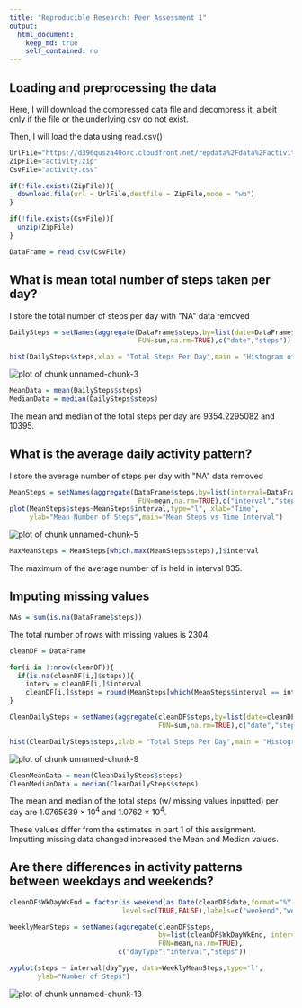 ```yaml
---
title: "Reproducible Research: Peer Assessment 1"
output: 
  html_document:
    keep_md: true
    self_contained: no
---
```



## Loading and preprocessing the data
Here, I will download the compressed data file and decompress it, albeit only if the file or the underlying csv do not exist.

Then, I will load the data using read.csv()

```r
UrlFile="https://d396qusza40orc.cloudfront.net/repdata%2Fdata%2Factivity.zip"
ZipFile="activity.zip"
CsvFile="activity.csv"

if(!file.exists(ZipFile)){
  download.file(url = UrlFile,destfile = ZipFile,mode = "wb")
}

if(!file.exists(CsvFile)){
  unzip(ZipFile)
}

DataFrame = read.csv(CsvFile)
```


## What is mean total number of steps taken per day?
I store the total number of steps per day with "NA" data removed

```r
DailySteps = setNames(aggregate(DataFrame$steps,by=list(date=DataFrame$date),
                                FUN=sum,na.rm=TRUE),c("date","steps"))
```


```r
hist(DailySteps$steps,xlab = "Total Steps Per Day",main = "Histogram of Total Daily Steps")
```

![plot of chunk unnamed-chunk-3](figure//unnamed-chunk-3-1.png)


```r
MeanData = mean(DailySteps$steps)
MedianData = median(DailySteps$steps)
```
The mean and median of the total steps per day are 9354.2295082 and 10395.

## What is the average daily activity pattern?
I store the average number of steps per day with "NA" data removed

```r
MeanSteps = setNames(aggregate(DataFrame$steps,by=list(interval=DataFrame$interval),
                                FUN=mean,na.rm=TRUE),c("interval","steps"))
plot(MeanSteps$steps~MeanSteps$interval,type="l", xlab="Time", 
     ylab="Mean Number of Steps",main="Mean Steps vs Time Interval")
```

![plot of chunk unnamed-chunk-5](figure//unnamed-chunk-5-1.png)


```r
MaxMeanSteps = MeanSteps[which.max(MeanSteps$steps),]$interval
```

The maximum of the average number of is held in interval 835.

## Imputing missing values

```r
NAs = sum(is.na(DataFrame$steps))
```
The total number of rows with missing values is 2304.


```r
cleanDF = DataFrame

for(i in 1:nrow(cleanDF)){
  if(is.na(cleanDF[i,]$steps)){
    interv = cleanDF[i,]$interval
    cleanDF[i,]$steps = round(MeanSteps[which(MeanSteps$interval == interv),]$steps)}
}
```


```r
CleanDailySteps = setNames(aggregate(cleanDF$steps,by=list(date=cleanDF$date),
                                     FUN=sum,na.rm=TRUE),c("date","steps"))

hist(CleanDailySteps$steps,xlab = "Total Steps Per Day",main = "Histogram of Total Daily Steps w/ Missing Data Inputted")
```

![plot of chunk unnamed-chunk-9](figure//unnamed-chunk-9-1.png)


```r
CleanMeanData = mean(CleanDailySteps$steps)
CleanMedianData = median(CleanDailySteps$steps)
```
The mean and median of the total steps (w/ missing values inputted) per day are 1.0765639 &times; 10<sup>4</sup> and 1.0762 &times; 10<sup>4</sup>.

These values differ from the estimates in part 1 of this assignment. Imputting missing data changed increased the Mean and Median values.

## Are there differences in activity patterns between weekdays and weekends?

```r
cleanDF$WkDayWkEnd = factor(is.weekend(as.Date(cleanDF$date,format="%Y-%m-%d")),
                            levels=c(TRUE,FALSE),labels=c("weekend","weekday"))
```


```r
WeeklyMeanSteps = setNames(aggregate(cleanDF$steps, 
                                     by=list(cleanDF$WkDayWkEnd, interval=cleanDF$interval),
                                     FUN=mean,na.rm=TRUE),
                           c("dayType","interval","steps"))
```


```r
xyplot(steps ~ interval|dayType, data=WeeklyMeanSteps,type='l', 
       ylab="Number of Steps")
```

![plot of chunk unnamed-chunk-13](figure//unnamed-chunk-13-1.png)
